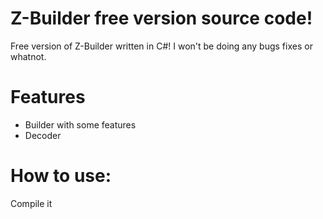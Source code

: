 # Z-Builder free version source code!
Free version of Z-Builder written in C#! I won't be doing any bugs fixes or whatnot.
# Features
- Builder with some features<br/>
- Decoder
# How to use:
Compile it
